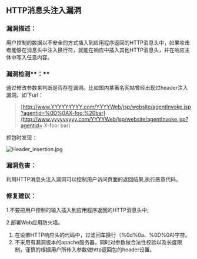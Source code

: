 ## HTTP消息头注入漏洞

### **漏洞描述：**

用户控制的数据以不安全的方式插入到应用程序返回的HTTP消息头中，如果攻击者能够在消息头中注入换行符，就能在响应中插入其他HTTP消息头，并在响应主体中写入任意内容。

### 漏洞检测**：**

通过修改参数来判断是否存在漏洞。比如国内某著名网站曾经出现过header注入漏洞，如下url：

> [http://www.YYYYYYYYY.com/YYYYWeb/jsp/website/agentInvoke.jsp?agentid=%0D%0AX-foo:%20bar](http://www.yyyyyyyyy.com/YYYYWeb/jsp/website/agentInvoke.jsp?agentid= X-foo: bar)

抓包时发现：

![Header\_insertion.jpg](http://qzonestyle.gtimg.cn/qzonestyle/qzone_app/qzone_dev/modWiki/Header_insertion.jpg)

### **漏洞危害：**

利用HTTP消息头注入漏洞可以控制用户访问页面的返回结果,执行恶意代码。

### **修复建议：**

1.不要把用户控制的输入插入到应用程序返回的HTTP消息头中;

2.部署Web应用防火墙。

1. 在设置HTTP响应头的代码中，过滤回车换行（%0d%0a、%0D%0A)字符。
2. 不采用有漏洞版本的apache服务器，同时对参数做合法性校验以及长度限制，谨慎的根据用户所传入参数做http返回包的header设置。
